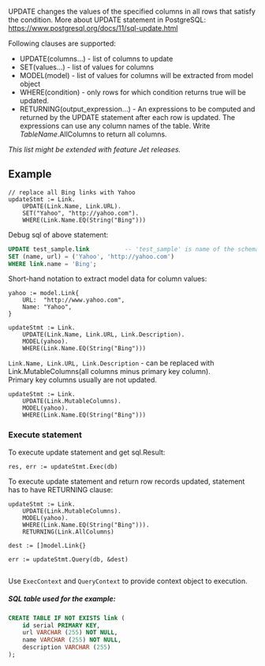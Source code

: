 UPDATE changes the values of the specified columns in all rows that satisfy the condition.
More about UPDATE statement in PostgreSQL: https://www.postgresql.org/docs/11/sql-update.html

Following clauses are supported:
- UPDATE(columns...) - list of columns to update
- SET(values...) - list of values for columns
- MODEL(model) - list of values for columns will be extracted from model object
- WHERE(condition) - only rows for which condition returns true will be updated.
- RETURNING(output_expression...) - An expressions to be computed and returned by the UPDATE statement after each row is updated.
The expressions can use any column names of the table. Write _TableName_.AllColumns to return all columns.

_This list might be extended with feature Jet releases._ 

## Example

```
// replace all Bing links with Yahoo
updateStmt := Link.
    UPDATE(Link.Name, Link.URL).
    SET("Yahoo", "http://yahoo.com").
    WHERE(Link.Name.EQ(String("Bing")))
```

Debug sql of above statement:
```sql
UPDATE test_sample.link          -- 'test_sample' is name of the schema
SET (name, url) = ('Yahoo', 'http://yahoo.com')
WHERE link.name = 'Bing';
```

Short-hand notation to extract model data for column values:

```
yahoo := model.Link{
    URL:  "http://www.yahoo.com",
    Name: "Yahoo",
}

updateStmt := Link.
    UPDATE(Link.Name, Link.URL, Link.Description).
    MODEL(yahoo).
    WHERE(Link.Name.EQ(String("Bing")))
```

`Link.Name, Link.URL, Link.Description` - can be replaced with Link.MutableColumns(all columns minus primary key column).  
Primary key columns usually are not updated.

```
updateStmt := Link.
    UPDATE(Link.MutableColumns).
    MODEL(yahoo).
    WHERE(Link.Name.EQ(String("Bing")))
```

### Execute statement

To execute update statement and get sql.Result:

```
res, err := updateStmt.Exec(db)
```

To execute update statement and return row records updated, statement has to have RETURNING clause:
```
updateStmt := Link.
    UPDATE(Link.MutableColumns).
    MODEL(yahoo).
    WHERE(Link.Name.EQ(String("Bing"))).
    RETURNING(Link.AllColumns)
    
dest := []model.Link{}

err := updateStmt.Query(db, &dest)
    
```

Use `ExecContext` and `QueryContext` to provide context object to execution.

##### SQL table used for the example:
```sql
CREATE TABLE IF NOT EXISTS link (
    id serial PRIMARY KEY,
    url VARCHAR (255) NOT NULL,
    name VARCHAR (255) NOT NULL,
    description VARCHAR (255)
);
```

